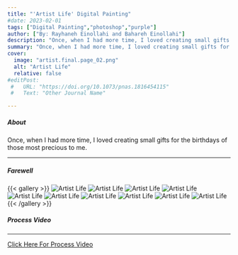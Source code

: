 ```yaml
---
title: "'Artist Life' Digital Painting" 
#date: 2023-02-01
tags: ["Digital Painting","photoshop","purple"]
author: ["By: Rayhaneh Einollahi and Bahareh Einollahi"]
description: "Once, when I had more time, I loved creating small gifts for the birthdays of those most precious to me." 
summary: "Once, when I had more time, I loved creating small gifts for the birthdays of those most precious to me." 
cover:
  image: "artist.final.page_02.png"
  alt: "Artist Life"
  relative: false
#editPost:
 #   URL: "https://doi.org/10.1073/pnas.1816454115"
 #   Text: "Other Journal Name"

---
```


##### About

Once, when I had more time, I loved creating small gifts for the birthdays of those most precious to me.

---

##### Farewell
{{< gallery >}}
  <img src="/artist.final.page_01.png" alt="Artist Life">
  <img src="/artist.final.page_02.png" alt="Artist Life">
  <img src="/artist.final.page_03.png" alt="Artist Life">
  <img src="/artist.final.page_04.png" alt="Artist Life">
  <img src="/artist.final.page_05.png" alt="Artist Life">
  <img src="/artist.final.page_06.png" alt="Artist Life">
  <img src="/artist.final.page_07.png" alt="Artist Life">
  <img src="/artist.final.page_08.png" alt="Artist Life">
  <img src="/artist.final.page_09.png" alt="Artist Life">
  <img src="/artist.final.page_10.png" alt="Artist Life">
{{< /gallery >}}

##### Process Video
---
 [Click Here For Process Video](https://www.youtube.com/watch?v=YSqD65oUoho)